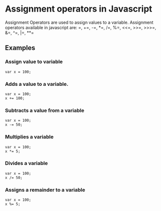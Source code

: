 # Assignment operators in Javascript

Assignment Operators are used to assign values to a variable.
Assignment operators available in javascript are: =, +=, -=, *=, /=, %=, <<=, >>=, >>>=, &=, ^=,	|=,	**=	

## Examples

### Assign value to variable
```
var x = 100;
```

### Adds a value to a variable.
```
var x = 100;
x += 100;
```

### Subtracts a value from a variable
```
var x = 100;
x -= 50;
```

### Multiplies a variable
```
var x = 100;
x *= 5;
```

### Divides a variable
```
var x = 100;
x /= 50;
```

###  Assigns a remainder to a variable
```
var x = 100;
x %= 5;
```
